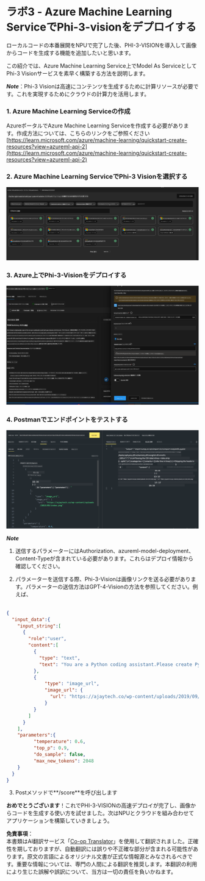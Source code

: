 <!--
CO_OP_TRANSLATOR_METADATA:
{
  "original_hash": "20cb4e6ac1686248e8be913ccf6c2bc2",
  "translation_date": "2025-07-17T04:31:46+00:00",
  "source_file": "md/02.Application/02.Code/Phi3/VSCodeExt/HOL/Apple/03.DeployPhi3VisionOnAzure.md",
  "language_code": "ja"
}
-->
# **ラボ3 - Azure Machine Learning ServiceでPhi-3-visionをデプロイする**

ローカルコードの本番展開をNPUで完了した後、PHI-3-VISIONを導入して画像からコードを生成する機能を追加したいと思います。

この紹介では、Azure Machine Learning Service上でModel As ServiceとしてPhi-3 Visionサービスを素早く構築する方法を説明します。

***Note***：Phi-3 Visionは高速にコンテンツを生成するために計算リソースが必要です。これを実現するためにクラウドの計算力を活用します。


### **1. Azure Machine Learning Serviceの作成**

AzureポータルでAzure Machine Learning Serviceを作成する必要があります。作成方法については、こちらのリンクをご参照ください [https://learn.microsoft.com/azure/machine-learning/quickstart-create-resources?view=azureml-api-2](https://learn.microsoft.com/azure/machine-learning/quickstart-create-resources?view=azureml-api-2)


### **2. Azure Machine Learning ServiceでPhi-3 Visionを選択する**

![Catalog](../../../../../../../../../translated_images/vison_catalog.f979823d5bde8aef2c37a3a9686f6c5d0c521f93730447798ea6fb580091443f.ja.png)


### **3. Azure上でPhi-3-Visionをデプロイする**


![Deploy](../../../../../../../../../translated_images/vision_deploy.a8114ccd849a957272bf30959bdef166b21a0fac4c4f0129dab0106b97104772.ja.png)


### **4. Postmanでエンドポイントをテストする**


![Test](../../../../../../../../../translated_images/vision_test.0b9c1b1d414131d03398c88fc1b79d839e7946c2ae5c9fd170a2894c271e2993.ja.png)


***Note***

1. 送信するパラメーターにはAuthorization、azureml-model-deployment、Content-Typeが含まれている必要があります。これらはデプロイ情報から確認してください。

2. パラメーターを送信する際、Phi-3-Visionは画像リンクを送る必要があります。パラメーターの送信方法はGPT-4-Visionの方法を参照してください。例えば、

```json

{
  "input_data":{
    "input_string":[
      {
        "role":"user",
        "content":[ 
          {
            "type": "text",
            "text": "You are a Python coding assistant.Please create Python code for image "
          },
          {
              "type": "image_url",
              "image_url": {
                "url": "https://ajaytech.co/wp-content/uploads/2019/09/index.png"
              }
          }
        ]
      }
    ],
    "parameters":{
          "temperature": 0.6,
          "top_p": 0.9,
          "do_sample": false,
          "max_new_tokens": 2048
    }
  }
}

```

3. Postメソッドで**/score**を呼び出します

**おめでとうございます**！これでPHI-3-VISIONの高速デプロイが完了し、画像からコードを生成する使い方を試せました。次はNPUとクラウドを組み合わせてアプリケーションを構築していきましょう。

**免責事項**：  
本書類はAI翻訳サービス「[Co-op Translator](https://github.com/Azure/co-op-translator)」を使用して翻訳されました。正確性を期しておりますが、自動翻訳には誤りや不正確な部分が含まれる可能性があります。原文の言語によるオリジナル文書が正式な情報源とみなされるべきです。重要な情報については、専門の人間による翻訳を推奨します。本翻訳の利用により生じた誤解や誤訳について、当方は一切の責任を負いかねます。